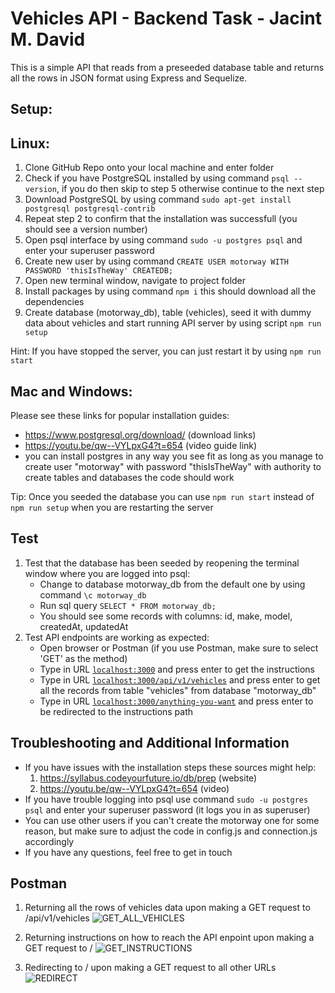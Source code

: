 # Vehicles API - Backend Task - Jacint M. David
This is a simple API that reads from a preseeded database table and returns all the rows in JSON format using Express and Sequelize.

## Setup:

## Linux:

1. Clone GitHub Repo onto your local machine and enter folder
2. Check if you have PostgreSQL installed by using command ```psql --version```, if you do then skip to step 5 otherwise continue to the next step
3. Download PostgreSQL by using command ```sudo apt-get install postgresql postgresql-contrib```
4. Repeat step 2 to confirm that the installation was successfull (you should see a version number)
5. Open psql interface by using command ```sudo -u postgres psql``` and enter your superuser password
6. Create new user by using command ```CREATE USER motorway WITH PASSWORD 'thisIsTheWay' CREATEDB;``` 
8. Open new terminal window, navigate to project folder
9. Install packages by using command ```npm i``` this should download all the dependencies
10. Create database (motorway_db), table (vehicles), seed it with dummy data about vehicles and start running API server by using script ```npm run setup```

Hint: If you have stopped the server, you can just restart it by using ```npm run start```


## Mac and Windows:
Please see these links for popular installation guides:
- https://www.postgresql.org/download/ (download links) 
- https://youtu.be/qw--VYLpxG4?t=654 (video guide link)
- you can install postgres in any way you see fit as long as you manage to create user "motorway" with password "thisIsTheWay" with authority to create tables and databases the code should work

Tip: Once you seeded the database you can use ```npm run start``` instead of ```npm run setup``` when you are restarting the server

## Test
1. Test that the database has been seeded by reopening the terminal window where you are logged into psql:
    - Change to database motorway_db from the default one by using command ```\c motorway_db```
    - Run sql query ```SELECT * FROM motorway_db;```
    - You should see some records with columns: id, make, model, createdAt, updatedAt
2. Test API endpoints are working as expected:
    - Open browser or Postman (if you use Postman, make sure to select 'GET' as the method)
    - Type in URL [```localhost:3000```](http://localhost:3000/) and press enter to get the instructions
    - Type in URL [```localhost:3000/api/v1/vehicles```](http://localhost:3000/api/v1/vehicles) and press enter to get all the records from table "vehicles" from database "motorway_db"
    - Type in URL [```localhost:3000/anything-you-want```](http://localhost:3000/anything-you-want) and press enter to be redirected to the instructions path

## Troubleshooting and Additional Information
- If you have issues with the installation steps these sources might help:
    1. https://syllabus.codeyourfuture.io/db/prep (website)
    2. https://youtu.be/qw--VYLpxG4?t=654 (video)
- If you have trouble logging into psql use command ```sudo -u postgres psql``` and enter your superuser password (it logs you in as superuser)
- You can use other users if you can't create the motorway one for some reason, but make sure to adjust the code in config.js and connection.js accordingly
- If you have any questions, feel free to get in touch


## Postman

1. Returning all the rows of vehicles data upon making a GET request to /api/v1/vehicles
![GET_ALL_VEHICLES](https://user-images.githubusercontent.com/89414746/169159660-a1551cf2-e718-4dd1-a539-db0f88b4c6cc.png)

2. Returning instructions on how to reach the API enpoint upon making a GET request to /
![GET_INSTRUCTIONS](https://user-images.githubusercontent.com/89414746/169160045-65beb9fc-f71a-404b-b83c-0d0a12e25817.png)

3. Redirecting to / upon making a GET request to all other URLs
![REDIRECT](https://user-images.githubusercontent.com/89414746/169160162-1c226944-6bbf-45ec-8f7a-03939b669023.png)

